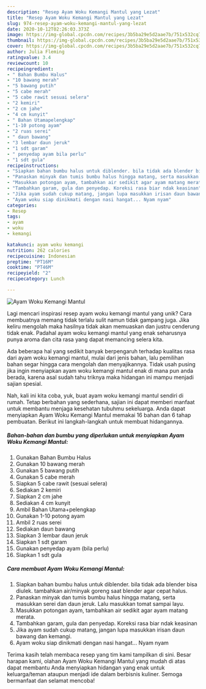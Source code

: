 ```yaml
---
description: "Resep Ayam Woku Kemangi Mantul yang Lezat"
title: "Resep Ayam Woku Kemangi Mantul yang Lezat"
slug: 974-resep-ayam-woku-kemangi-mantul-yang-lezat
date: 2020-10-12T02:26:03.373Z
image: https://img-global.cpcdn.com/recipes/3b5ba29e5d2aae7b/751x532cq70/ayam-woku-kemangi-mantul-foto-resep-utama.jpg
thumbnail: https://img-global.cpcdn.com/recipes/3b5ba29e5d2aae7b/751x532cq70/ayam-woku-kemangi-mantul-foto-resep-utama.jpg
cover: https://img-global.cpcdn.com/recipes/3b5ba29e5d2aae7b/751x532cq70/ayam-woku-kemangi-mantul-foto-resep-utama.jpg
author: Julia Fleming
ratingvalue: 3.4
reviewcount: 10
recipeingredient:
- " Bahan Bumbu Halus"
- "10 bawang merah"
- "5 bawang putih"
- "5 cabe merah"
- "5 cabe rawit sesuai selera"
- "2 kemiri"
- "2 cm jahe"
- "4 cm kunyit"
- " Bahan Utamapelengkap"
- "1-10 potong ayam"
- "2 ruas serei"
- " daun bawang"
- "3 lembar daun jeruk"
- "1 sdt garam"
- " penyedap ayam bila perlu"
- "1 sdt gula"
recipeinstructions:
- "Siapkan bahan bumbu halus untuk diblender. bila tidak ada blender bisa diulek. tambahkan air/minyak goreng saat blender agar cepat halus."
- "Panaskan minyak dan tumis bumbu halus hingga matang, serta masukkan serei dan daun jeruk. Lalu masukkan tomat sampai layu."
- "Masukkan potongan ayam, tambahkan air sedikit agar ayam matang merata."
- "Tambahkan garam, gula dan penyedap. Koreksi rasa biar ndak keasinan"
- "Jika ayam sudah cukup matang, jangan lupa masukkan irisan daun bawang dan kemangi."
- "Ayam woku siap dinikmati dengan nasi hangat... Nyam nyam"
categories:
- Resep
tags:
- ayam
- woku
- kemangi

katakunci: ayam woku kemangi 
nutrition: 262 calories
recipecuisine: Indonesian
preptime: "PT16M"
cooktime: "PT46M"
recipeyield: "2"
recipecategory: Lunch

---
```



![Ayam Woku Kemangi Mantul](https://img-global.cpcdn.com/recipes/3b5ba29e5d2aae7b/751x532cq70/ayam-woku-kemangi-mantul-foto-resep-utama.jpg)

Lagi mencari inspirasi resep ayam woku kemangi mantul yang unik? Cara membuatnya memang tidak terlalu sulit namun tidak gampang juga. Jika keliru mengolah maka hasilnya tidak akan memuaskan dan justru cenderung tidak enak. Padahal ayam woku kemangi mantul yang enak seharusnya punya aroma dan cita rasa yang dapat memancing selera kita.



Ada beberapa hal yang sedikit banyak berpengaruh terhadap kualitas rasa dari ayam woku kemangi mantul, mulai dari jenis bahan, lalu pemilihan bahan segar hingga cara mengolah dan menyajikannya. Tidak usah pusing jika ingin menyiapkan ayam woku kemangi mantul enak di mana pun anda berada, karena asal sudah tahu triknya maka hidangan ini mampu menjadi sajian spesial.


Nah, kali ini kita coba, yuk, buat ayam woku kemangi mantul sendiri di rumah. Tetap berbahan yang sederhana, sajian ini dapat memberi manfaat untuk membantu menjaga kesehatan tubuhmu sekeluarga. Anda dapat menyiapkan Ayam Woku Kemangi Mantul memakai 16 bahan dan 6 tahap pembuatan. Berikut ini langkah-langkah untuk membuat hidangannya.

<!--inarticleads1-->

##### Bahan-bahan dan bumbu yang diperlukan untuk menyiapkan Ayam Woku Kemangi Mantul:

1. Gunakan  Bahan Bumbu Halus
1. Gunakan 10 bawang merah
1. Gunakan 5 bawang putih
1. Gunakan 5 cabe merah
1. Siapkan 5 cabe rawit (sesuai selera)
1. Sediakan 2 kemiri
1. Siapkan 2 cm jahe
1. Sediakan 4 cm kunyit
1. Ambil  Bahan Utama+pelengkap
1. Gunakan 1-10 potong ayam
1. Ambil 2 ruas serei
1. Sediakan  daun bawang
1. Siapkan 3 lembar daun jeruk
1. Siapkan 1 sdt garam
1. Gunakan  penyedap ayam (bila perlu)
1. Siapkan 1 sdt gula




<!--inarticleads2-->

##### Cara membuat Ayam Woku Kemangi Mantul:

1. Siapkan bahan bumbu halus untuk diblender. bila tidak ada blender bisa diulek. tambahkan air/minyak goreng saat blender agar cepat halus.
1. Panaskan minyak dan tumis bumbu halus hingga matang, serta masukkan serei dan daun jeruk. Lalu masukkan tomat sampai layu.
1. Masukkan potongan ayam, tambahkan air sedikit agar ayam matang merata.
1. Tambahkan garam, gula dan penyedap. Koreksi rasa biar ndak keasinan
1. Jika ayam sudah cukup matang, jangan lupa masukkan irisan daun bawang dan kemangi.
1. Ayam woku siap dinikmati dengan nasi hangat... Nyam nyam




Terima kasih telah membaca resep yang tim kami tampilkan di sini. Besar harapan kami, olahan Ayam Woku Kemangi Mantul yang mudah di atas dapat membantu Anda menyiapkan hidangan yang enak untuk keluarga/teman ataupun menjadi ide dalam berbisnis kuliner. Semoga bermanfaat dan selamat mencoba!

